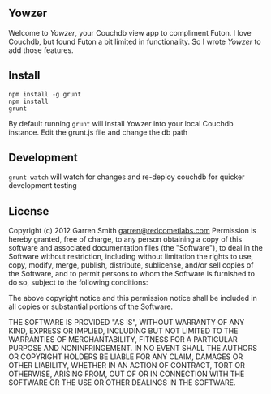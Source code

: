 ## Yowzer

Welcome to *Yowzer*, your Couchdb view app to compliment Futon. I love Couchdb, but found Futon a bit limited in functionality. 
So I wrote *Yowzer* to add those features. 

## Install

    npm install -g grunt 
    npm install
    grunt

By default running `grunt` will install Yowzer into your local Couchdb instance. Edit the grunt.js file and change the db path

## Development

`grunt watch` will watch for changes and re-deploy couchdb for quicker development testing


## License
Copyright (c) 2012 Garren Smith <garren@redcometlabs.com>
Permission is hereby granted, free of charge, to any person obtaining a copy
of this software and associated documentation files (the "Software"), to deal
in the Software without restriction, including without limitation the rights
to use, copy, modify, merge, publish, distribute, sublicense, and/or sell
copies of the Software, and to permit persons to whom the Software is
furnished to do so, subject to the following conditions:

The above copyright notice and this permission notice shall be included in
all copies or substantial portions of the Software.

THE SOFTWARE IS PROVIDED "AS IS", WITHOUT WARRANTY OF ANY KIND, EXPRESS OR
IMPLIED, INCLUDING BUT NOT LIMITED TO THE WARRANTIES OF MERCHANTABILITY,
FITNESS FOR A PARTICULAR PURPOSE AND NONINFRINGEMENT. IN NO EVENT SHALL THE
AUTHORS OR COPYRIGHT HOLDERS BE LIABLE FOR ANY CLAIM, DAMAGES OR OTHER
LIABILITY, WHETHER IN AN ACTION OF CONTRACT, TORT OR OTHERWISE, ARISING FROM,
OUT OF OR IN CONNECTION WITH THE SOFTWARE OR THE USE OR OTHER DEALINGS IN
THE SOFTWARE.
